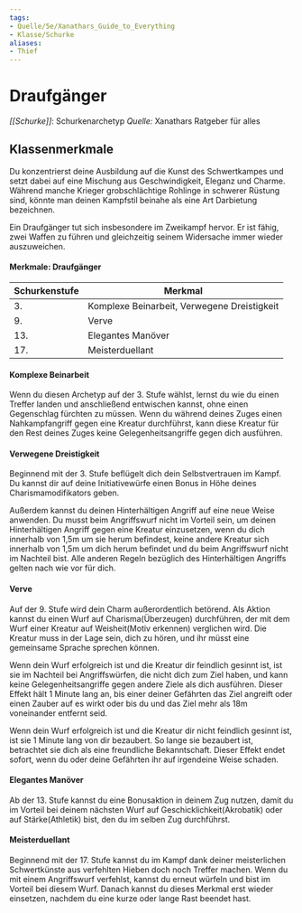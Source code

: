 ```yaml
---
tags: 
- Quelle/5e/Xanathars_Guide_to_Everything
- Klasse/Schurke
aliases:
- Thief
---
```

# Draufgänger
_[[Schurke]]_: Schurkenarchetyp
_Quelle:_ Xanathars Ratgeber für alles

## Klassenmerkmale
Du konzentrierst deine Ausbildung auf die Kunst des Schwertkampes und setzt dabei auf eine Mischung aus Geschwindigkeit, Eleganz und Charme. Während manche Krieger grobschlächtige Rohlinge in schwerer Rüstung sind, könnte man deinen Kampfstil beinahe als eine Art Darbietung bezeichnen.

Ein Draufgänger tut sich insbesondere im Zweikampf hervor. Er ist fähig, zwei Waffen zu führen und gleichzeitig seinem Widersache immer wieder auszuweichen.

#### Merkmale: Draufgänger
| Schurkenstufe | Merkmal                                     |
| ------------- | ------------------------------------------- |
| 3.            | Komplexe Beinarbeit, Verwegene Dreistigkeit |
| 9.            | Verve                                       |
| 13.           | Elegantes Manöver                           |
| 17.           | Meisterduellant                             |

#### Komplexe Beinarbeit
Wenn du diesen Archetyp auf der 3. Stufe wählst, lernst du wie du einen Treffer landen und anschließend entwischen kannst, ohne einen Gegenschlag fürchten zu müssen. Wenn du während deines Zuges einen Nahkampfangriff gegen eine Kreatur durchführst, kann diese Kreatur für den Rest deines Zuges keine Gelegenheitsangriffe gegen dich ausführen.

#### Verwegene Dreistigkeit
Beginnend mit der 3. Stufe beflügelt dich dein Selbstvertrauen im Kampf. Du kannst dir auf deine Initiativewürfe einen Bonus in Höhe deines Charismamodifikators geben.

Außerdem kannst du deinen Hinterhältigen Angriff auf eine neue Weise anwenden. Du musst beim Angriffswurf nicht im Vorteil sein, um deinen Hinterhältigen Angriff gegen eine Kreatur einzusetzen, wenn du dich innerhalb von 1,5m um sie herum befindest, keine andere Kreatur sich innerhalb von 1,5m um dich herum befindet und du beim Angriffswurf nicht im Nachteil bist. Alle anderen Regeln bezüglich des Hinterhältigen Angriffs gelten nach wie vor für dich.

#### Verve
Auf der 9. Stufe wird dein Charm außerordentlich betörend. Als Aktion kannst du einen Wurf auf Charisma(Überzeugen) durchführen, der mit dem Wurf einer Kreatur auf Weisheit(Motiv erkennen) verglichen wird. Die Kreatur muss in der Lage sein, dich zu hören, und ihr müsst eine gemeinsame Sprache sprechen können.

Wenn dein Wurf erfolgreich ist und die Kreatur dir feindlich gesinnt ist, ist sie im Nachteil bei Angriffswürfen, die nicht dich zum Ziel haben, und kann keine Gelegenheitsangriffe gegen andere Ziele als dich ausführen. Dieser Effekt hält 1 Minute lang an, bis einer deiner Gefährten das Ziel angreift oder einen Zauber auf es wirkt oder bis du und das Ziel mehr als 18m voneinander entfernt seid.

Wenn dein Wurf erfolgreich ist und die Kreatur dir nicht feindlich gesinnt ist, ist sie 1 Minute lang von dir bezaubert. So lange sie bezaubert ist, betrachtet sie dich als eine freundliche Bekanntschaft. Dieser Effekt endet sofort, wenn du oder deine Gefährten ihr auf irgendeine Weise schaden.

#### Elegantes Manöver
Ab der 13. Stufe kannst du eine Bonusaktion in deinem Zug nutzen, damit du im Vorteil bei deinem nächsten Wurf auf Geschicklichkeit(Akrobatik) oder auf Stärke(Athletik) bist, den du im selben Zug durchführst.

#### Meisterduellant
Beginnend mit der 17. Stufe kannst du im Kampf dank deiner meisterlichen Schwertkünste aus verfehlten Hieben doch noch Treffer machen. Wenn du mit einem Angriffswurf verfehlst, kannst du erneut würfeln und bist im Vorteil bei diesem Wurf. Danach kannst du dieses Merkmal erst wieder einsetzen, nachdem du eine kurze oder lange Rast beendet hast.